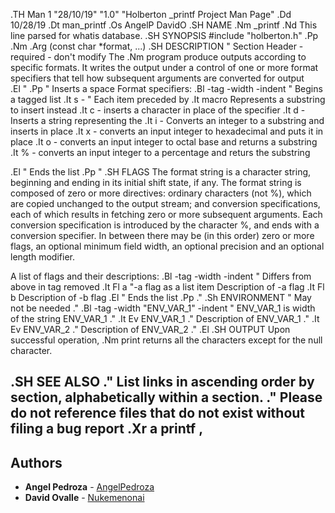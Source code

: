 .TH Man 1 "28/10/19" "1.0" "Holberton _printf Project Man Page"
.Dd 10/28/19
.Dt man_printf
.Os AngelP DavidO
.SH NAME
.Nm _printf
.Nd This line parsed for whatis database.
.SH SYNOPSIS
#include "holberton.h"
.Pp
.Nm
.Arg (const char *format, ...)
.SH DESCRIPTION          \" Section Header - required - don't modify
The 
.Nm 
program produce outputs according to specific formats. It writes the output under a control of one or more format specifiers that tell how subsequent arguments are converted for output    
.El \"
.Pp                      \" Inserts a space
Format specifiers:
.Bl -tag -width -indent  \" Begins a tagged list
.It s -               \" Each item preceded by .It macro
Represents a substring to insert instead
.It c -
inserts a character in place of the specifier
.It d - 
Inserts a string representing the 
.It i - 
Converts an integer to a substring and inserts in place 
.It x - 
converts an input integer to hexadecimal and puts it in place
.It o -
converts an input integer to octal base and returns a substring
.It % -
converts an input integer to a percentage and returs the substring


.El                      \" Ends the list
.Pp \"
.SH FLAGS
The format string is a character string, beginning and ending in its initial shift state, if any.  The format string is composed of zero or more directives: ordinary  characters
(not  %),  which  are copied unchanged to the output stream; and conversion specifications, each of which results in fetching zero or more subsequent arguments.  Each conversion
specification is introduced by the character %, and ends with a conversion specifier.  In between there may be (in this order) zero or more  flags,  an  optional  minimum  field
width, an optional precision and an optional length modifier.

A list of flags and their descriptions:
.Bl -tag -width -indent  \" Differs from above in tag removed
.It Fl a                 \"-a flag as a list item
Description of -a flag
.It Fl b
Description of -b flag
.El                      \" Ends the list
.Pp
.\" .Sh ENVIRONMENT      \" May not be needed
.\" .Bl -tag -width "ENV_VAR_1" -indent \" ENV_VAR_1 is width of the string ENV_VAR_1
.\" .It Ev ENV_VAR_1
.\" Description of ENV_VAR_1
.\" .It Ev ENV_VAR_2
.\" Description of ENV_VAR_2
.\" .El
.SH OUTPUT
Upon successful operation,
.Nm
print returns all the characters except for the null character. 

.SH SEE ALSO
.\" List links in ascending order by section, alphabetically within a section.
.\" Please do not reference files that do not exist without filing a bug report
.Xr a printf ,
---
## Authors
* **Angel Pedroza** - [AngelPedroza](https://github.com/AngelPedroza)
* **David Ovalle** - [Nukemenonai](https://github.com/Nukemenonai)
